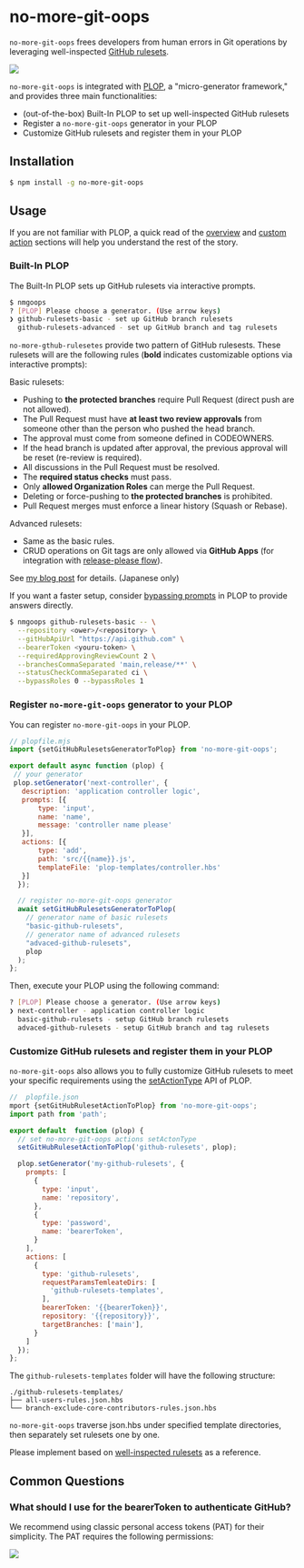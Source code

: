 # no-more-git-oops

`no-more-git-oops` frees developers from human errors in Git operations by leveraging well-inspected [GitHub rulesets](https://docs.github.com/en/repositories/configuring-branches-and-merges-in-your-repository/managing-rulesets/about-rulesets).

![](./images/capture-run.png)

`no-more-git-oops` is integrated with [PLOP](https://plopjs.com/), a "micro-generator framework," and provides three main functionalities:

* (out-of-the-box) Built-In PLOP to set up well-inspected GitHub rulesets
* Register a `no-more-git-oops` generator in your PLOP
* Customize GitHub rulesets and register them in your PLOP

## Installation
```bash
$ npm install -g no-more-git-oops
```

## Usage
If you are not familiar with PLOP, a quick read of the [overview](https://plopjs.com/documentation/#your-first-plopfile) and [custom action](https://plopjs.com/documentation/#setactiontype) sections will help you understand the rest of the story.

### Built-In PLOP
The Built-In PLOP sets up GitHub rulesets via interactive prompts.

```bash
$ nmgoops
? [PLOP] Please choose a generator. (Use arrow keys)
❯ github-rulesets-basic - set up GitHub branch rulesets
  github-rulesets-advanced - set up GitHub branch and tag rulesets

```

`no-more-gthub-rulesetes` provide two pattern of GitHub rulesests. These rulesets will are the following rules (**bold** indicates customizable options via interactive prompts):

Basic rulesets:
- Pushing to **the protected branches** require Pull Request (direct push are not allowed).
- The Pull Request must have **at least two review approvals** from someone other than the person who pushed the head branch.
- The approval must come from someone defined in CODEOWNERS.
- If the head branch is updated after approval, the previous approval will be reset (re-review is required).
- All discussions in the Pull Request must be resolved.
- The **required status checks** must pass.
- Only **allowed Organization Roles** can merge the Pull Request.
- Deleting or force-pushing to **the protected branches** is prohibited.
- Pull Request merges must enforce a linear history (Squash or Rebase).

Advanced rulesets:
- Same as the basic rules.
- CRUD operations on Git tags are only allowed via **GitHub Apps** (for integration with [release-please flow](https://github.com/googleapis/release-please)).

See [my blog post](https://zenn.dev/kuritify/articles/github-rulesets) for details. (Japanese only)

If you want a faster setup, consider [bypassing prompts](https://plopjs.com/documentation/#bypassing-prompts) in PLOP to provide answers directly.

```bash
$ nmgoops github-rulesets-basic -- \
  --repository <ower>/<repository> \
  --gitHubApiUrl "https://api.github.com" \
  --bearerToken <youru-token> \
  --requiredApprovingReviewCount 2 \
  --branchesCommaSeparated 'main,release/**' \
  --statusCheckCommaSeparated ci \
  --bypassRoles 0 --bypassRoles 1
```

### Register `no-more-git-oops` generator to your PLOP
You can register `no-more-git-oops` in your PLOP.

```javascript
// plopfile.mjs
import {setGitHubRulesetsGeneratorToPlop} from 'no-more-git-oops';

export default async function (plop) {
 // your generator
 plop.setGenerator('next-controller', {
   description: 'application controller logic',
   prompts: [{
       type: 'input',
       name: 'name',
       message: 'controller name please'
   }],
   actions: [{
       type: 'add',
       path: 'src/{{name}}.js',
       templateFile: 'plop-templates/controller.hbs'
   }]
  });

  // register no-more-git-oops generator
  await setGitHubRulesetsGeneratorToPlop(
    // generator name of basic rulesets
    "basic-github-rulesets",
    // generator name of advanced rulesets
    "advaced-github-rulesets",
    plop
  );
};
```

Then, execute your PLOP using the following command:

```bash
? [PLOP] Please choose a generator. (Use arrow keys)
❯ next-controller - application controller logic
  basic-github-rulesets - setup GitHub branch rulesets
  advaced-github-rulesets - setup GitHub branch and tag rulesets
```

### Customize GitHub rulesets and register them in your PLOP
`no-more-git-oops` also allows you to fully customize GitHub rulesets to meet your specific requirements using the [setActionType](https://plopjs.com/documentation/#setactiontype) API of PLOP.

```javascript
//  plopfile.json
mport {setGitHubRulesetActionToPlop} from 'no-more-git-oops';
import path from 'path';

export default  function (plop) {
  // set no-more-git-oops actions setActonType
  setGitHubRulesetActionToPlop('github-rulesets', plop);

  plop.setGenerator('my-github-rulesets', {
    prompts: [
      {
        type: 'input',
        name: 'repository',
      },
      {
        type: 'password',
        name: 'bearerToken',
      }
    ],
    actions: [
      {
        type: 'github-rulesets',
        requestParamsTemleateDirs: [
          'github-rulesets-templates',
        ],
        bearerToken: '{{bearerToken}}',
        repository: '{{repository}}',
        targetBranches: ['main'],
      }
    ]
  });
};

```

The `github-rulesets-templates` folder will have the following structure:

```
./github-rulesets-templates/
├── all-users-rules.json.hbs
└── branch-exclude-core-contributors-rules.json.hbs
```

`no-more-git-oops` traverse json.hbs under specified template directories, then separately set rulesets one by one.

Please implement based on [well-inspected rulesets](https://github.com/kuritify/no-more-git-oops/tree/main/githb-rulesets-templates/basic) as a reference.

## Common Questions
### What should I use for the bearerToken to authenticate GitHub?

We recommend using classic personal access tokens (PAT) for their simplicity. The PAT requires the following permissions:

![](./images/pat-permissions.png)
